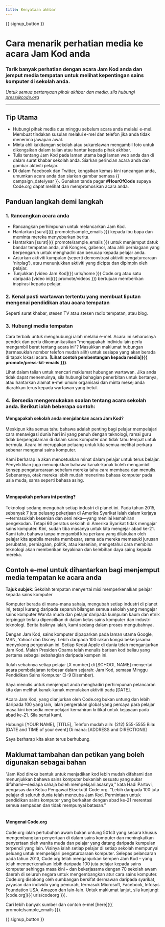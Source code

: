 ```yaml
---
title: Kenyataan akhbar
---
```


{{ signup_button }}

# Cara menarik perhatian media ke acara Jam Kod anda

### Tarik banyak perhatian dengan acara Jam Kod anda dan jemput media tempatan untuk melihat kepentingan sains komputer di sekolah anda.

*Untuk semua pertanyaan pihak akhbar dan media, sila hubungi <press@code.org>*

* * *

## Tip Utama

- Hubungi pihak media dua minggu sebelum acara anda melalui e-mel. Membuat tindakan susulan melalui e-mel dan telefon jika anda tidak menerima jawapan awal.
- Minta ahli kakitangan sekolah atau sukarelawan mengambil foto untuk dikongsikan dalam talian atau hantar kepada pihak akhbar.
- Tulis tentang Jam Kod pada laman utama bagi laman web anda dan di dalam surat khabar sekolah anda. Siarkan perincian acara anda dan gambar aktiviti pelajar.
- Di dalam Facebook dan Twitter, kongsikan kemas kini rancangan anda, umumkan acara anda dan siarkan gambar semasa {{ campaign_date/year }}. Gunakan tanda pagar **#HourOfCode** supaya Code.org dapat melihat dan mempromosikan acara anda.

## Panduan langkah demi langkah

### 1. Rancangkan acara anda

- Rancangkan perhimpunan untuk melancarkan Jam Kod.
- Hantarkan [surat]({{ promote/sample_emails }}) kepada ibu bapa dan meminta mereka menyebarkan berita.
- Hantarkan [surat]({{ promote/sample_emails }}) untuk menjemput datuk bandar tempatan anda, ahli Kongres, gabenor, atau ahli perniagaan yang berpengaruh untuk menghadiri dan berucap kepada pelajar anda.
- Anjurkan aktiviti kumpulan (seperti demonstrasi aktiviti pengaturcaraan ‘nirplag’), atau menunjukkan aktiviti yang dicipta dan dipimpin oleh pelajar.
- Tunjukkan [video Jam Kod]({{ urls/home }}) Code.org atau satu daripada [video ini]({{ promote/videos }}) bertujuan memberikan inspirasi kepada pelajar. <br />

### 2. Kenal pasti wartawan tertentu yang membuat liputan mengenai pendidikan atau acara tempatan

Seperti surat khabar, stesen TV atau stesen radio tempatan, atau blog.<br />

### 3. Hubungi media tempatan

Cara terbaik untuk menghubungi ialah melalui e-mel. Acara ini seharusnya pendek dan perlu dikomunikasikan "mengapakah individu lain perlu mengambil berat tentang acara ini"? Masukkan maklumat hubungan (termasuklah nombor telefon mudah alih) untuk sesiapa yang akan berada di tapak lokasi acara. **[Lihat contoh pembentangan kepada media]({{ promote/press-kit-emails }})**.

Lihat dalam talian untuk mencari maklumat hubungan wartawan. Jika anda tidak dapat menemuinya, sila hubungi bahagian penerbitan untuk bertanya, atau hantarkan alamat e-mel umum organisasi dan minta mesej anda diarahkan terus kepada wartawan yang betul. <br />

### 4. Bersedia mengemukakan soalan tentang acara sekolah anda. Berikut ialah beberapa contoh:

#### Mengapakah sekolah anda menjalankan acara Jam Kod?

Meskipun kita semua tahu bahawa adalah penting bagi pelajar mempelajari cara menavigasi dunia hari ini yang penuh dengan teknologi, ramai guru tidak berpengalaman di dalam sains komputer dan tidak tahu tempat untuk bermula. Acara ini merupakan peluang untuk kita semua melihat perkara sebenar mengenai sains komputer.

Kami berharap ia akan mencetuskan minat dalam pelajar untuk terus belajar. Penyelidikan juga menunjukkan bahawa kanak-kanak boleh mengambil konsep pengaturcaraan sebelum mereka tahu cara membaca dan menulis. Sebenarnya, otak mereka lebih mudah menerima bahasa komputer pada usia muda, sama seperti bahasa asing. <br /> <br />

#### Mengapakah perkara ini penting?

Teknologi sedang mengubah setiap industri di planet ini. Pada tahun 2015, sebanyak 7 juta peluang pekerjaan di Amerika Syarikat ialah dalam kerjaya—termasuklah kesenian dan seni reka—yang menilai kemahiran pengekodan. Tetapi 60 peratus sekolah di Amerika Syarikat tidak mengajar sains komputer. Kini, sudah tiba masanya untuk kita mengejar abad ke-21. Kami tahu bahawa tanpa mengambil kira perkara yang dilakukan oleh pelajar kita apabila mereka membesar, sama ada mereka memasuki jurusan perubatan, perniagaan, politik, atau kesenian, mengetahui cara membina teknologi akan memberikan keyakinan dan kelebihan daya saing kepada mereka. <br />

<a id="sample-emails"></a>

## Contoh e-mel untuk dihantarkan bagi menjemput media tempatan ke acara anda

**Tajuk subjek**: Sekolah tempatan menyertai misi memperkenalkan pelajar kepada sains komputer

Komputer berada di mana-mana sahaja, mengubah setiap industri di planet ini, tetapi kurang daripada separuh bilangan semua sekolah yang mengajar sains komputer Wanita muda dan pelajar daripada kumpulan kaum dan etnik terpinggir terlalu dipencilkan di dalam kelas sains komputer dan industri teknologi. Berita baiknya ialah, kami sedang dalam proses mengubahnya.

Dengan Jam Kod, sains komputer dipaparkan pada laman utama Google, MSN, Yahoo! dan Disney. Lebih daripada 100 rakan kongsi bekerjasama menyokong pergerakan ini. Setiap Kedai Apple di dunia telah menganjurkan Jam Kod. Malah Presiden Obama telah menulis barisan kod beliau yang pertama sebagai sebahagian daripada kempen ini.

Itulah sebabnya setiap pelajar [X number] di [SCHOOL NAME] menyertai acara pembelajaran terbesar dalam sejarah: Jam Kod, semasa Minggu Pendidikan Sains Komputer (3-9 Disember).

Saya menulis untuk menjemput anda menghadiri perhimpunan pelancaran kita dan melihat kanak-kanak memulakan aktiviti pada [DATE].

Acara Jam Kod, yang dianjurkan oleh Code.org bukan untung dan lebih daripada 100 yang lain, ialah pergerakan global yang percaya para pelajar masa kini bersedia mempelajari kemahiran kritikal untuk kejayaan pada abad ke-21. Sila sertai kami.

Hubungi: [YOUR NAME], [TITLE], Telefon mudah alih: (212) 555-5555 Bila: [DATE and TIME of your event] Di mana: [ADDRESS and DIRECTIONS]

Saya berharap kita akan terus berhubung. <br />

## Maklumat tambahan dan petikan yang boleh digunakan sebagai bahan 

"Jam Kod direka bentuk untuk menjadikan kod lebih mudah difahami dan menunjukkan bahawa sains komputer bukanlah sesuatu yang sukar difahami—sesiapa sahaja boleh mempelajari asasnya," kata Hadi Partovi, pengasas dan Ketua Pengawai Eksekutif Code.org. "Lebih daripada 100 juta pelajar di seluruh dunia telah mencuba Jam Kod. Permintaan untuk pendidikan sains komputer yang berkaitan dengan abad ke-21 merentasi semua sempadan dan tidak mempunyai batasan." <br /> <br />

#### Mengenai Code.org

Code.org ialah pertubuhan awam bukan untung 501c3 yang secara khusus mengembangkan penyertaan di dalam sains komputer dan meningkatkan penyertaan oleh wanita muda dan pelajar yang datang daripada kumpulan terpencil yang lain. Visinya ialah setiap pelajar di setiap sekolah mempunyai peluang untuk mempelajari pengaturcaraan komputer. Selepas pelancaran pada tahun 2013, Code.org telah menganjurkan kempen Jam Kod – yang telah memperkenalkan lebih daripada 100 juta pelajar kepada sains komputer sehingga masa kini – dan bekerjasama dengan 70 sekolah awam daerah di seluruh negara untuk mengembangkan atur cara sains komputer. Code.org disokong oleh sumbangan bersifat dermawan daripada syarikat, yayasan dan individu yang pemurah, termasuk Microsoft, Facebook, Infosys Foundation USA, Amazon dan lain-lain. Untuk maklumat lanjut, sila kunjungi: [code.org]({{ urls/codeorg }}).

  
Cari lebih banyak sumber dan contoh e-mel [here]({{ promote/sample_emails }}).

{{ signup_button }}